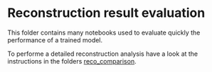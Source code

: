 # Reconstruction result evaluation

This folder contains many notebooks used to evaluate quickly the performance of a trained model. 

To performe a detailed reconstruction analysis have a look at the instructions in the folders [reco_comparison](./reco_comparison/README.md).
